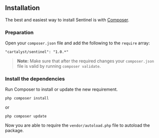 ## Installation

The best and easiest way to install Sentinel is with [Composer](http://getcomposer.org).

### Preparation

Open your `composer.json` file and add the following to the `require` array:

	"cartalyst/sentinel": "1.0.*"

> **Note:** Make sure that after the required changes your `composer.json` file is valid by running `composer validate`.

### Install the dependencies

Run Composer to install or update the new requirement.

	php composer install

or

	php composer update

Now you are able to require the `vendor/autoload.php` file to autoload the package.
